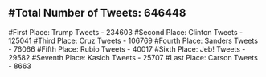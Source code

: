 #Total Number of Tweets: 646448 
---
#First Place: Trump Tweets - 234603
#Second Place: Clinton Tweets - 125041
#Third Place: Cruz Tweets - 106769
#Fourth Place: Sanders Tweets - 76066
#Fifth Place: Rubio Tweets - 40017
#Sixth Place: Jeb! Tweets - 29582
#Seventh Place: Kasich Tweets - 25707
#Last Place: Carson Tweets - 8663

